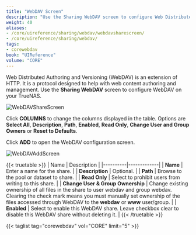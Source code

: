 ```yaml
---
title: "WebDAV Screen"
description: "Use the Sharing WebDAV screen to configure Web Distributed Authoring and Versioning (WebDAV) on your TrueNAS."
weight: 40
aliases:
- /core/uireference/sharing/webdav/webdavsharescreen/
- /core/uireference/sharing/webdav/
tags:
- corewebdav
book: "UIReference"
volume: "CORE"
---
```


Web Distributed Authoring and Versioning (WebDAV) is an extension of HTTP. It is a protocol designed to help with web content authoring and management. Use the **Sharing WebDAV** screen to configure WebDAV on your TrueNAS.

![WebDAVShareScreen](/images/CORE/Sharing/WebDAVShareScreen.png "Sharing WebDAV Screen")

Click **COLUMNS** to change the columns displayed in the table. Options are **Select All**, **Description**, **Path**, **Enabled**, **Read Only**, **Change User and Group Owners** or **Reset to Defaults**.

Click **ADD** to open the WebDAV configuration screen.

![WebDAVAddScreen](/images/CORE/Sharing/WebDAVAddScreen.png "Sharing WebDAV Add Screen")

{{< truetable >}}
| Name | Description |
|----------|-------------|
| **Name** | Enter a name for the share. |
| **Description** | Optional. |
| **Path** | Browse to the pool or dataset to share. |
| **Read Only** | Select to prohibit users from writing to this share. |
| **Change User & Group Ownership** | Change existing ownership of all files in the share to user webdav and group webdav. Clearing the check mark means you must manually set ownership of the files accessed through WebDAV to the **webdav** or **www** user/group. |
| **Enabled** | Select to enable this WebDAV share. Leave checkbox clear to disable this WebDAV share without deleting it. |
{{< /truetable >}}

{{< taglist tag="corewebdav" vol="CORE" limit="5" >}}
